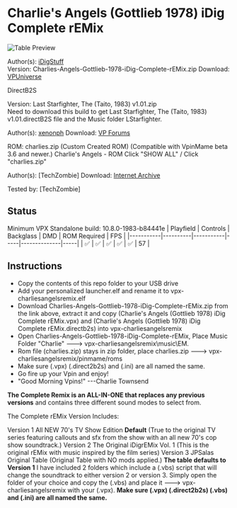# Charlie's Angels (Gottlieb 1978) iDig Complete rEMix

![Table Preview](https://vpuniverse.com/screenshots/monthly_2021_03/charlie.png.d4756de622518ea2dadec8c95e229727.png)

Author(s): [iDigStuff](https://vpuniverse.com/profile/29753-idigstuff/)  
Version:  Charlies-Angels-Gottlieb-1978-iDig-Complete-rEMix.zip
Download:  [VPUniverse](https://vpuniverse.com/files/file/5943-charlie%e2%80%99s-angels-gottlieb-1978-idig-complete-remix/)

DirectB2S

Version: Last Starfighter, The (Taito, 1983) v1.01.zip  
Need to download this build to get Last Starfighter, The (Taito, 1983) v1.01.directB2S file and the Music folder LStarfighter.

Author(s): [xenonph](https://www.vpforums.org/index.php?showuser=14100) 
Download:  [VP Forums](https://www.vpforums.org/index.php?app=downloads&showfile=17241)

ROM: charlies.zip (Custom Created ROM) (Compatible with VpinMame beta 3.6 and newer.)
Charlie's Angels - ROM
Click "SHOW ALL" / Click "charlies.zip"

Author(s): [TechZombie]
Download:  [Internet Archive](https://archive.org/details/charlies_202408)

Tested by:
[TechZombie]

## Status 

Minimum VPX Standalone build: 10.8.0-1983-b84441e
| Playfield | Controls | Backglass | DMD | ROM Required | FPS | 
|-----------|----------|-----------|-----|--------------|-----|
| :white_check_mark: | :white_check_mark: | :white_check_mark: | :white_check_mark: | :white_check_mark: | 57 |

## Instructions

- Copy the contents of this repo folder to your USB drive
- Add your personalized launcher.elf and rename it to vpx-charliesangelsremix.elf
- Download Charlies-Angels-Gottlieb-1978-iDig-Complete-rEMix.zip from the link above, extract it and copy (Charlie's Angels (Gottlieb 1978) iDig Complete rEMix.vpx) and (Charlie's Angels (Gottlieb 1978) iDig Complete rEMix.directb2s) into vpx-charliesangelsremix
- Open Charlies-Angels-Gottlieb-1978-iDig-Complete-rEMix, Place Music Folder "Charlie" ---> vpx-charliesangelsremix\music\EM\.
- Rom file (charlies.zip) stays in zip folder, place charlies.zip ---> vpx-charliesangelsremix/pinmame/roms
- Make sure (.vpx) (.direct2b2s) and (.ini) are all named the same. 
- Go fire up your Vpin and enjoy!
- "Good Morning Vpins!" ---Charlie Townsend

**The Complete Remix is an ALL-IN-ONE that replaces any previous versions**
and contains three different sound modes to select from.

The Complete rEMix Version Includes:

Version 1 All NEW 70's TV Show Edition **Default**
(True to the original TV series featuring callouts and sfx from the show with an all new 70's cop show soundtrack.)
Version 2 The Original iDigrEMix Vol. 1 
(This is the original rEMix with music inspired by the film series)
Version 3 JPSalas Original Table 
(Original Table with NO mods applied.)
**The table defaults to Version 1**
I have included 2 folders which include a (.vbs) script that will change the soundtrack to either version 2 or version 3.
Simply open the folder of your choice and copy the (.vbs) and place it ---> vpx-charliesangelsremix with your (.vpx).
**Make sure (.vpx) (.direct2b2s) (.vbs) and (.ini) are all named the same.**

